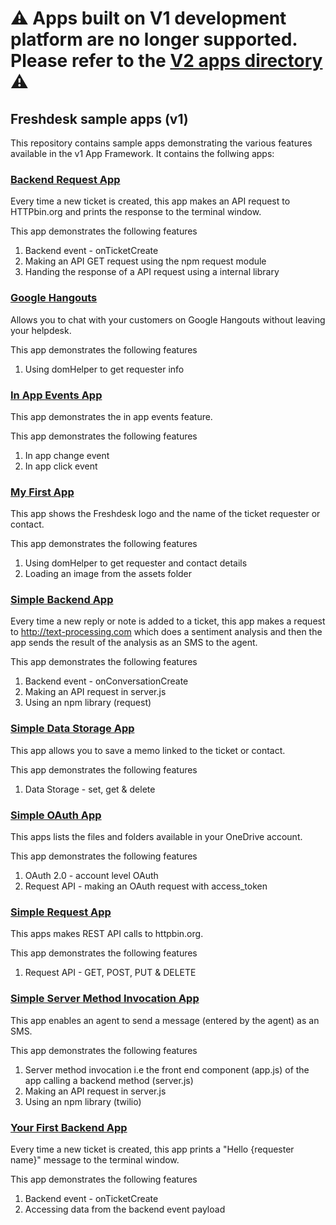 # ⚠ Apps built on V1 development platform are no longer supported. Please refer to the [V2 apps directory](../v2) ⚠ 

## Freshdesk sample apps (v1)
This repository contains sample apps demonstrating the various features available in the v1 App Framework. It contains the follwing apps:

### [Backend Request App](https://github.com/freshdesk/marketplace-sample-apps/tree/master/Freshdesk/v1/backend_request_app)

Every time a new ticket is created, this app makes an API request to HTTPbin.org and prints the response to the terminal window.

This app demonstrates the following features

1. Backend event - onTicketCreate
2. Making an API GET request using the npm request module
3. Handing the response of a API request using a internal library

### [Google Hangouts](https://github.com/freshdesk/marketplace-sample-apps/tree/master/Freshdesk/v1/google_hangouts)

  Allows you to chat with your customers on Google Hangouts without leaving your helpdesk.

  This app demonstrates the following features
  1. Using domHelper to get requester info

### [In App Events App](https://github.com/freshdesk/marketplace-sample-apps/tree/master/Freshdesk/v1/in_app_events_app)

  This app demonstrates the in app events feature.

  This app demonstrates the following features
  1. In app change event
  2. In app click event

### [My First App](https://github.com/freshdesk/marketplace-sample-apps/tree/master/Freshdesk/v1/my_first_app)

  This app shows the Freshdesk logo and the name of the ticket requester or contact.

  This app demonstrates the following features
  1. Using domHelper to get requester and contact details
  2. Loading an image from the assets folder

### [Simple Backend App](https://github.com/freshdesk/marketplace-sample-apps/tree/master/Freshdesk/v1/simple_backend_app)

  Every time a new reply or note is added to a ticket, this app makes a request to http://text-processing.com which does a sentiment analysis and then the app sends the result of the analysis as an SMS to the agent.

  This app demonstrates the following features
  1. Backend event - onConversationCreate
  2. Making an API request in server.js
  3. Using an npm library (request)

### [Simple Data Storage App](https://github.com/freshdesk/marketplace-sample-apps/tree/master/Freshdesk/v1/simple_datastorage_app)

  This app allows you to save a memo linked to the ticket or contact.

  This app demonstrates the following features
  1. Data Storage - set, get & delete

### [Simple OAuth App](https://github.com/freshdesk/marketplace-sample-apps/tree/master/Freshdesk/v1/simple_oauth_app)

  This apps lists the files and folders available in your OneDrive account.

  This app demonstrates the following features
  1. OAuth 2.0 - account level OAuth
  2. Request API - making an OAuth request with access_token

### [Simple Request App](https://github.com/freshdesk/marketplace-sample-apps/tree/master/Freshdesk/v1/simple_request_app)

  This apps makes REST API calls to httpbin.org.

  This app demonstrates the following features
  1. Request API - GET, POST, PUT & DELETE

### [Simple Server Method Invocation App](https://github.com/freshdesk/marketplace-sample-apps/tree/master/Freshdesk/v1/simple_server_method_invocation_app)

 This app enables an agent to send a message (entered by the agent) as an SMS.

  This app demonstrates the following features
  1. Server method invocation i.e the front end component (app.js) of the app calling a backend method (server.js)
  2. Making an API request in server.js
  3. Using an npm library (twilio)

### [Your First Backend App](https://github.com/freshdesk/marketplace-sample-apps/tree/master/Freshdesk/v1/your_first_backend_app)

Every time a new ticket is created, this app prints a "Hello {requester name}" message to the terminal window.

This app demonstrates the following features

1. Backend event - onTicketCreate
2. Accessing data from the backend event payload
